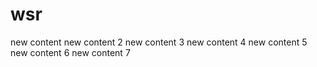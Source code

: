 # wsr

new content
new content 2
new content 3
new content 4
new content 5
new content 6
new content 7